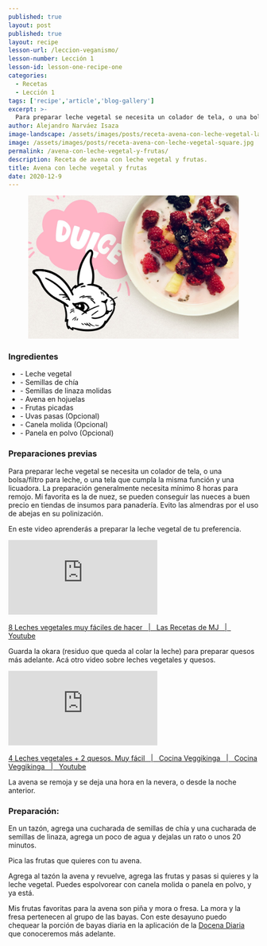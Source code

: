 ```yaml
---
published: true
layout: post
published: true
layout: recipe
lesson-url: /leccion-veganismo/
lesson-number: Lección 1
lesson-id: lesson-one-recipe-one
categories:
  - Recetas
  - Lección 1
tags: ['recipe','article','blog-gallery']
excerpt: >-
  Para preparar leche vegetal se necesita un colador de tela, o una bolsa/filtro para leche, o una tela que cumpla la misma función y una licuadora. La preparación generalmente necesita mínimo 8 horas para remojo. Mi favorita es la de nuez, se pueden conseguir las nueces a buen precio en tiendas de insumos para panadería. Evito las almendras por el uso de abejas en su polinización.
author: Alejandro Narváez Isaza
image-landscape: /assets/images/posts/receta-avena-con-leche-vegetal-landscape.jpg
image: /assets/images/posts/receta-avena-con-leche-vegetal-square.jpg
permalink: /avena-con-leche-vegetal-y-frutas/
description: Receta de avena con leche vegetal y frutas.
title: Avena con leche vegetal y frutas
date: 2020-12-9
---
```

<figure>
  <img src="../assets/images/posts/receta-avena-con-leche-vegetal-landscape.jpg">
</figure>

<h3>Ingredientes</h3>

<ul>
  <li>- Leche vegetal</li>
  <li>- Semillas de chía</li>
  <li>- Semillas de linaza molidas</li>
  <li>- Avena en hojuelas</li>
  <li>- Frutas picadas</li>
  <li>- Uvas pasas (Opcional)</li>
  <li>- Canela molida (Opcional)</li>
  <li>- Panela en polvo (Opcional)</li>
</ul>

<h3>Preparaciones previas</h3>

<p class="post-content-p post-content-space">Para preparar leche vegetal se necesita un colador de tela, o una bolsa/filtro para leche, o una tela que cumpla la misma función y una licuadora. La preparación generalmente necesita mínimo 8 horas para remojo. Mi favorita es la de nuez, se pueden conseguir las nueces a buen precio en tiendas de insumos para panadería. Evito las almendras por el uso de abejas en su polinización.
</p>

<p class="post-content-p post-content-space">En este video aprenderás a preparar la leche vegetal de tu preferencia.</p>

<div class="video-wrapper">
  <iframe src="https://www.youtube.com/embed/SrKjL3yVU6w" frameborder="0" allow="accelerometer; autoplay; clipboard-write; encrypted-media; gyroscope; picture-in-picture" allowfullscreen></iframe>  
</div>

<a class="caption" href="https://www.youtube.com/watch?v=SrKjL3yVU6w" target="_blank">8 Leches vegetales muy fáciles de hacer &nbsp; &#124; &nbsp; Las Recetas de MJ &nbsp; &#124; &nbsp; Youtube</a>

<p class="post-content-p post-content-space">Guarda la okara (residuo que queda al colar la leche) para preparar quesos más adelante. Acá otro video sobre leches vegetales y quesos.</p>

<div class="video-wrapper">
	<iframe src="https://www.youtube.com/embed/caIojdZGe_c" frameborder="0" allow="accelerometer; autoplay; clipboard-write; encrypted-media; gyroscope; picture-in-picture" allowfullscreen></iframe>
</div>

<a class="caption" href="https://www.youtube.com/watch?v=caIojdZGe_c">4 Leches vegetales + 2 quesos. Muy fácil &nbsp; &#124; &nbsp; Cocina Veggikinga &nbsp; &#124; &nbsp; Cocina Veggikinga &nbsp; &#124; &nbsp; Youtube</a>

<p class="post-content-p post-content-space">La avena se remoja y se deja una hora en la nevera, o desde la noche anterior.</p>

<h3>Preparación:</h3>

<p class="post-content-p post-content-space">En un tazón, agrega una cucharada de semillas de chía y una cucharada de semillas de linaza, agrega un poco de agua y dejalas un rato o unos 20 minutos.</p>

<p class="post-content-p post-content-space">Pica las frutas que quieres con tu avena.</p>

<p class="post-content-p post-content-space">Agrega al tazón la avena y revuelve, agrega las frutas y pasas si quieres y la leche vegetal. Puedes espolvorear con canela molida o panela en polvo, y ya está.<p>

<p class="post-content-p post-content-half-space">Mis frutas favoritas para la avena son piña y mora o fresa. La mora y la fresa pertenecen al grupo de las bayas. Con este desayuno puedo chequear la porción de bayas diaria en la aplicación de la <a class="link" href="https://nutritionfacts.org/es/video/la-docena-diaria-del-dr-greger-2/" target="_blank">Docena Diaria</a> que conoceremos más adelante.<p>
